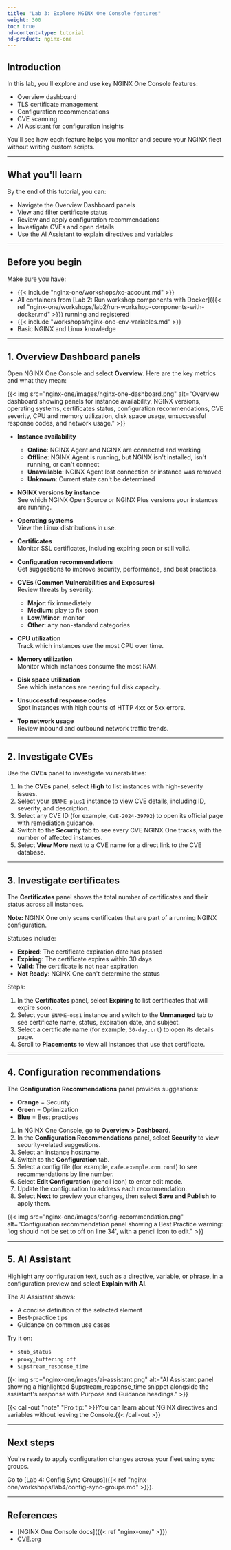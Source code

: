 ```yaml
---
title: "Lab 3: Explore NGINX One Console features"
weight: 300
toc: true
nd-content-type: tutorial
nd-product: nginx-one
---
```


## Introduction

In this lab, you'll explore and use key NGINX One Console features:

- Overview dashboard  
- TLS certificate management  
- Configuration recommendations  
- CVE scanning  
- AI Assistant for configuration insights  

You'll see how each feature helps you monitor and secure your NGINX fleet without writing custom scripts.

---

## What you'll learn

By the end of this tutorial, you can:

- Navigate the Overview Dashboard panels  
- View and filter certificate status  
- Review and apply configuration recommendations  
- Investigate CVEs and open details  
- Use the AI Assistant to explain directives and variables  

---

## Before you begin

Make sure you have:

- {{< include "nginx-one/workshops/xc-account.md" >}}
- All containers from [Lab 2: Run workshop components with Docker]({{< ref "nginx-one/workshops/lab2/run-workshop-components-with-docker.md" >}}) running and registered  
- {{< include "workshops/nginx-one-env-variables.md" >}}  
- Basic NGINX and Linux knowledge  

---

## 1. Overview Dashboard panels

Open NGINX One Console and select **Overview**. Here are the key metrics and what they mean:

<span style="display: inline-block;">
{{< img src="nginx-one/images/nginx-one-dashboard.png"
    alt="Overview dashboard showing panels for instance availability, NGINX versions, operating systems, certificates status, configuration recommendations, CVE severity, CPU and memory utilization, disk space usage, unsuccessful response codes, and network usage." >}}
</span>

- **Instance availability**  
  - **Online**: NGINX Agent and NGINX are connected and working  
  - **Offline**: NGINX Agent is running, but NGINX isn't installed, isn't running, or can't connect  
  - **Unavailable**: NGINX Agent lost connection or instance was removed  
  - **Unknown**: Current state can't be determined  

- **NGINX versions by instance**  
  See which NGINX Open Source or NGINX Plus versions your instances are running.  

- **Operating systems**  
  View the Linux distributions in use.  

- **Certificates**  
  Monitor SSL certificates, including expiring soon or still valid.  

- **Configuration recommendations**  
  Get suggestions to improve security, performance, and best practices.  

- **CVEs (Common Vulnerabilities and Exposures)**  
  Review threats by severity: 
  
  - **Major**: fix immediately
  - **Medium**: play to fix soon
  - **Low/Minor**: monitor
  - **Other**: any non-standard categories

- **CPU utilization**  
  Track which instances use the most CPU over time.  

- **Memory utilization**  
  Monitor which instances consume the most RAM.  

- **Disk space utilization**  
  See which instances are nearing full disk capacity.  

- **Unsuccessful response codes**  
  Spot instances with high counts of HTTP 4xx or 5xx errors.  

- **Top network usage**  
  Review inbound and outbound network traffic trends.  

---

## 2. Investigate CVEs

Use the **CVEs** panel to investigate vulnerabilities:

1. In the **CVEs** panel, select **High** to list instances with high-severity issues.  
2. Select your `$NAME-plus1` instance to view CVE details, including ID, severity, and description.  
3. Select any CVE ID (for example, `CVE-2024-39792`) to open its official page with remediation guidance.  
4. Switch to the **Security** tab to see every CVE NGINX One tracks, with the number of affected instances.  
5. Select **View More** next to a CVE name for a direct link to the CVE database.  

---

## 3. Investigate certificates

The **Certificates** panel shows the total number of certificates and their status across all instances.

**Note:** NGINX One only scans certificates that are part of a running NGINX configuration.

Statuses include:

- **Expired**: The certificate expiration date has passed  
- **Expiring**: The certificate expires within 30 days  
- **Valid**: The certificate is not near expiration  
- **Not Ready**: NGINX One can't determine the status  

Steps:

1. In the **Certificates** panel, select **Expiring** to list certificates that will expire soon.  
2. Select your `$NAME-oss1` instance and switch to the **Unmanaged** tab to see certificate name, status, expiration date, and subject.  
3. Select a certificate name (for example, `30-day.crt`) to open its details page.  
4. Scroll to **Placements** to view all instances that use that certificate.  

---

## 4. Configuration recommendations

The **Configuration Recommendations** panel provides suggestions:

- **Orange** = Security  
- **Green** = Optimization  
- **Blue** = Best practices  

1. In NGINX One Console, go to **Overview > Dashboard**.  
2. In the **Configuration Recommendations** panel, select **Security** to view security-related suggestions.  
3. Select an instance hostname.  
4. Switch to the **Configuration** tab.  
5. Select a config file (for example, `cafe.example.com.conf`) to see recommendations by line number.  
6. Select **Edit Configuration** (pencil icon) to enter edit mode.  
7. Update the configuration to address each recommendation.  
8. Select **Next** to preview your changes, then select **Save and Publish** to apply them.  

<span style="display: inline-block;">
{{< img src="nginx-one/images/config-recommendation.png"
    alt="Configuration recommendation panel showing a Best Practice warning: 'log should not be set to off on line 34', with a pencil icon to edit." >}}
</span>

---

## 5. AI Assistant

Highlight any configuration text, such as a directive, variable, or phrase, in a configuration preview and select **Explain with AI**.  

The AI Assistant shows:

- A concise definition of the selected element  
- Best-practice tips  
- Guidance on common use cases  

Try it on:

- `stub_status`  
- `proxy_buffering off`  
- `$upstream_response_time`  

<span style="display: inline-block;">
{{< img src="nginx-one/images/ai-assistant.png"
    alt="AI Assistant panel showing a highlighted $upstream_response_time snippet alongside the assistant's response with Purpose and Guidance headings." >}}
</span>

{{< call-out "note" "Pro tip:" >}}You can learn about NGINX directives and variables without leaving the Console.{{< /call-out >}}

---

## Next steps

You're ready to apply configuration changes across your fleet using sync groups.

Go to [Lab 4: Config Sync Groups]({{< ref "nginx-one/workshops/lab4/config-sync-groups.md" >}}).

---

## References

- [NGINX One Console docs]({{< ref "nginx-one/" >}})  
- [CVE.org](https://www.cve.org/)